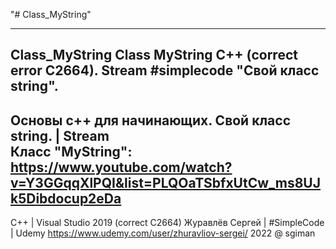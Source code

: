 "# Class_MyString" 

---------------------------------------------------------------------------------------
Class_MyString
Class MyString C++ (correct error C2664). Stream #simplecode "Свой класс string".
---------------------------------------------------------------------------------------
Основы c++ для начинающих. Свой класс string. | Stream  
Класс "MyString":
https://www.youtube.com/watch?v=Y3GGqqXlPQI&list=PLQOaTSbfxUtCw_ms8UJk5Dibdocup2eDa
--------------------------------------------------------------------------------------
С++ | Visual Studio 2019 (correct C2664)
Журавлёв Сергей | #SimpleCode | Udemy
https://www.udemy.com/user/zhuravliov-sergei/
2022 @ sgiman
